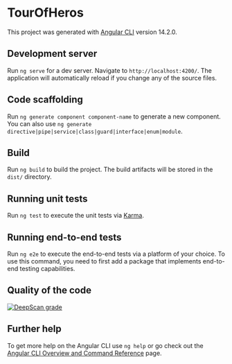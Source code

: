 # TourOfHeros

This project was generated with [Angular CLI](https://github.com/angular/angular-cli) version 14.2.0.

## Development server

Run `ng serve` for a dev server. Navigate to `http://localhost:4200/`. The application will automatically reload if you change any of the source files.

## Code scaffolding

Run `ng generate component component-name` to generate a new component. You can also use `ng generate directive|pipe|service|class|guard|interface|enum|module`.

## Build

Run `ng build` to build the project. The build artifacts will be stored in the `dist/` directory.

## Running unit tests

Run `ng test` to execute the unit tests via [Karma](https://karma-runner.github.io).

## Running end-to-end tests

Run `ng e2e` to execute the end-to-end tests via a platform of your choice. To use this command, you need to first add a package that implements end-to-end testing capabilities.

## Quality of the code

[![DeepScan grade](https://deepscan.io/api/teams/19393/projects/22791/branches/677730/badge/grade.svg)](https://deepscan.io/dashboard#view=project&tid=19393&pid=22791&bid=677730)

## Further help

To get more help on the Angular CLI use `ng help` or go check out the [Angular CLI Overview and Command Reference](https://angular.io/cli) page.

